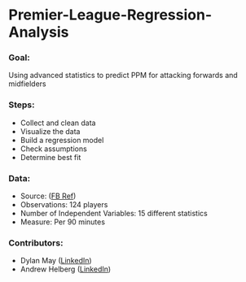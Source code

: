 # Premier-League-Regression-Analysis

### Goal:

Using advanced statistics to predict PPM for attacking forwards and midfielders

### Steps:

- Collect and clean data
- Visualize the data
- Build a regression model
- Check assumptions
- Determine best fit

### Data:

- Source: ([FB Ref](https://fbref.com/en/comps/9/10728/2020-2021-Premier-League-Stats))
- Observations: 124 players
- Number of Independent Variables: 15 different statistics
- Measure: Per 90 minutes

### Contributors:

- Dylan May ([LinkedIn](https://linkedin.com/in/dylancmay))
- Andrew Helberg ([LinkedIn](https://linkedin.com/in/andrew-helberg-545167168))
